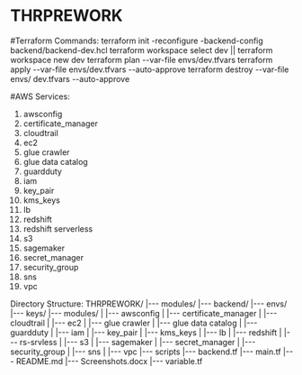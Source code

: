 # THRPREWORK
#Terraform Commands:
terraform init -reconfigure -backend-config backend/backend-dev.hcl
terraform workspace select dev || terraform workspace new dev
terraform plan --var-file envs/dev.tfvars
terraform apply --var-file envs/dev.tfvars --auto-approve
terraform destroy --var-file envs/ dev.tfvars --auto-approve

#AWS Services:
1) awsconfig
2) certificate_manager
3) cloudtrail
4) ec2
5) glue crawler
6) glue data catalog
7) guardduty
8) iam
9) key_pair
10) kms_keys
11) lb
12) redshift
13) redshift serverless
14) s3
15) sagemaker
16) secret_manager
17) security_group
18) sns
19) vpc

Directory Structure:
THRPREWORK/
|--- modules/
|--- backend/
|--- envs/
|--- keys/
|--- modules/
|    |---  awsconfig
|    |---  certificate_manager
|    |---  cloudtrail
|    |---  ec2
|    |---  glue crawler
|    |---  glue data catalog
|    |---  guardduty
|    |---  iam
|    |---  key_pair
|    |---  kms_keys
|    |---  lb
|    |---  redshift
|    |---  rs-srvless
|    |---  s3
|    |---  sagemaker
|    |---  secret_manager
|    |---  security_group
|    |---  sns
|    |---  vpc
|--- scripts
|--- backend.tf
|--- main.tf
|--- README.md
|--- Screenshots.docx
|--- variable.tf

